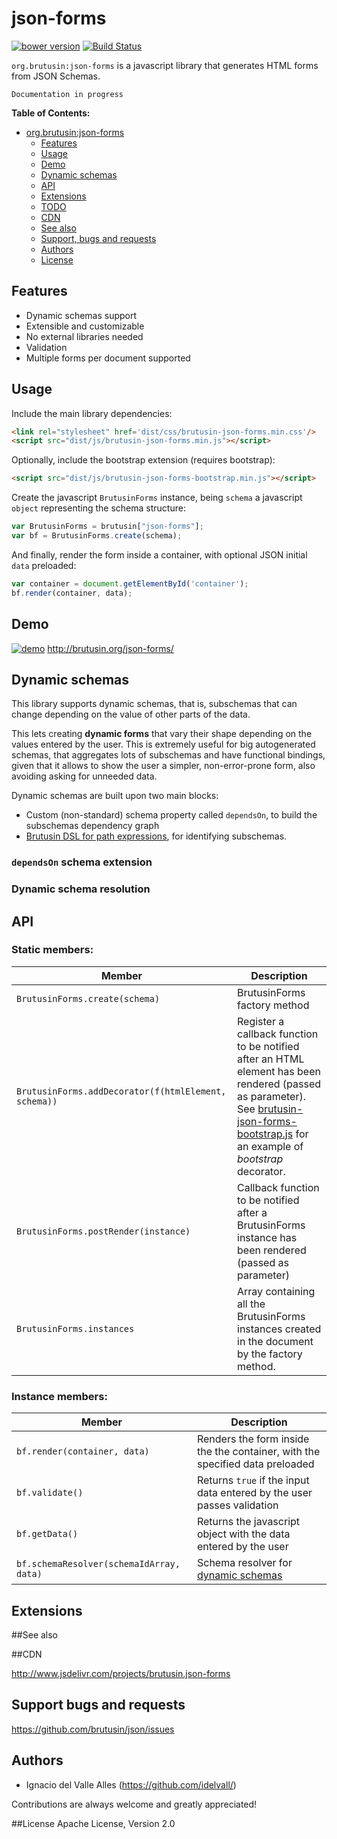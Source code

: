 # json-forms
[![bower version](https://img.shields.io/bower/v/json-forms.svg?style=flat-square)](#bower)
[![Build Status](https://api.travis-ci.org/brutusin/json-forms.svg?branch=master)](https://travis-ci.org/brutusin/json-forms)

`org.brutusin:json-forms` is a javascript library that generates HTML forms from JSON Schemas.

`Documentation in progress` 

**Table of Contents:** 

- [org.brutusin:json-forms](#)
  - [Features](#features)
  - [Usage](#usage)
  - [Demo](#demo)
  - [Dynamic schemas](#dynamic-schemas)
  - [API](#api)
  - [Extensions](#extensions)
  - [TODO](#todo)
  - [CDN](#cdn)
  - [See also](#see-also)
  - [Support, bugs and requests](#support-bugs-and-requests)
  - [Authors](#authors)
  - [License](#license)

## Features
* Dynamic schemas support
* Extensible and customizable
* No external libraries needed
* Validation
* Multiple forms per document supported

## Usage
Include the main library dependencies:
```html
<link rel="stylesheet" href='dist/css/brutusin-json-forms.min.css'/>
<script src="dist/js/brutusin-json-forms.min.js"></script>
```
Optionally, include the bootstrap extension (requires bootstrap):
```html
<script src="dist/js/brutusin-json-forms-bootstrap.min.js"></script>
```
Create the javascript `BrutusinForms` instance, being `schema` a javascript `object` representing the schema structure:
```javascript
var BrutusinForms = brutusin["json-forms"];
var bf = BrutusinForms.create(schema);
```
And finally, render the form inside a container, with optional JSON initial `data` preloaded:
```javascript
var container = document.getElementById('container');
bf.render(container, data);
```

## Demo
[![demo](http://brutusin.org/json-forms/img/json-forms.png)](http://brutusin.org/json-forms/)
http://brutusin.org/json-forms/

## Dynamic schemas
This library supports dynamic schemas, that is, subschemas that can change depending on the value of other parts of the data.

This lets creating **dynamic forms** that vary their shape depending on the values entered by the user. This is extremely useful for big autogenerated schemas, that aggregates lots of subschemas and have functional bindings, given that it allows to show the user a simpler, non-error-prone form, also avoiding asking for unneeded data.

Dynamic schemas are built upon two main blocks: 
* Custom (non-standard) schema property called `dependsOn`, to build the subschemas dependency graph 
* [Brutusin DSL for path expressions](https://github.com/brutusin/json#path-expressions), for identifying subschemas.

### `dependsOn` schema extension
### Dynamic schema resolution

## API
### Static members:

Member|Description
------| -------
`BrutusinForms.create(schema)`|BrutusinForms factory method
`BrutusinForms.addDecorator(f(htmlElement, schema))`| Register a callback function to be notified after an HTML element has been rendered (passed as parameter). See [brutusin-json-forms-bootstrap.js](src/js/brutusin-json-forms-bootstrap.js) for an example of *bootstrap* decorator.
`BrutusinForms.postRender(instance)`|Callback function to be notified after a BrutusinForms instance has been rendered (passed as parameter)
`BrutusinForms.instances`|Array containing all the BrutusinForms instances created in the document by the factory method.

### Instance members:

Member|Description
------| -------
`bf.render(container, data)`| Renders the form inside the the container, with the specified data preloaded
`bf.validate()`| Returns `true` if the input data entered by the user passes validation
`bf.getData()`| Returns the javascript object with the data entered by the user
`bf.schemaResolver(schemaIdArray, data)`| Schema resolver for [dynamic schemas](#dynamic-schemas)

## Extensions


##See also

##CDN

http://www.jsdelivr.com/projects/brutusin.json-forms

## Support bugs and requests
https://github.com/brutusin/json/issues

## Authors

- Ignacio del Valle Alles (<https://github.com/idelvall/>)

Contributions are always welcome and greatly appreciated!

##License
Apache License, Version 2.0
